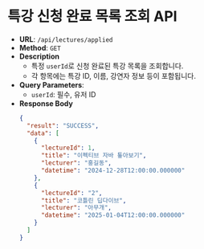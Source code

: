 # 특강 신청 완료 목록 조회 API

- **URL**: `/api/lectures/applied`
- **Method**: `GET`
- **Description**
  - 특정 `userId`로 신청 완료된 특강 목록을 조회합니다. 
  - 각 항목에는 특강 ID, 이름, 강연자 정보 등이 포함됩니다.
- **Query Parameters**:
  - `userId`: 필수, 유저 ID
- **Response Body**
    ```json
    {
      "result": "SUCCESS",
      "data": [
        {
          "lectureId": 1,
          "title": "이펙티브 자바 톺아보기",
          "lecturer": "홍길동",
          "datetime": "2024-12-28T12:00:00.000000"
        },
        {
          "lectureId": "2",
          "title": "코틀린 딥다이브",
          "lecturer": "아무개",
          "datetime": "2025-01-04T12:00:00.000000"
        }
      ]
    }
    ```